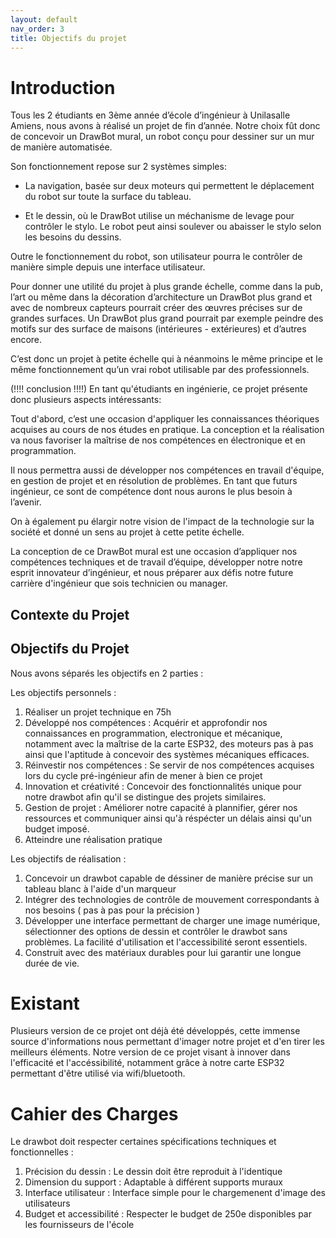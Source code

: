 ```yaml
---
layout: default
nav_order: 3
title: Objectifs du projet
---
```


# Introduction


Tous les 2 étudiants en 3ème année d’école d’ingénieur à Unilasalle Amiens, nous avons à réalisé un projet de fin d’année. Notre choix fût donc de concevoir un DrawBot mural, un robot conçu pour dessiner sur un mur de manière automatisée. 


Son fonctionnement repose sur 2 systèmes simples:

- La navigation, basée sur deux moteurs qui permettent le déplacement du robot sur toute la surface du tableau.

- Et le dessin, où le DrawBot utilise un méchanisme de levage pour contrôler le stylo. Le robot peut ainsi soulever ou abaisser le stylo selon les besoins du dessins.

Outre le fonctionnement du robot, son utilisateur pourra le contrôler de manière simple depuis une interface utilisateur.


Pour donner une utilité du projet à plus grande échelle, comme dans la pub, l’art ou même dans la décoration d’architecture un DrawBot plus grand et avec de nombreux capteurs pourrait créer des œuvres précises sur de grandes surfaces. Un DrawBot plus grand pourrait par exemple peindre des motifs sur des surface de maisons (intérieures - extérieures) et d’autres encore. 

C’est donc un projet à petite échelle qui à néanmoins le même principe et le même fonctionnement qu’un vrai robot utilisable par des professionnels.

(!!!! conclusion !!!!)
En tant qu'étudiants en ingénierie, ce projet présente donc plusieurs aspects intéressants:

Tout d'abord, c’est une occasion d'appliquer les connaissances théoriques acquises au cours de nos études en pratique. La conception et la réalisation va nous favoriser la maîtrise de nos compétences en électronique et en programmation.

Il nous permettra aussi de développer nos compétences en travail d'équipe, en gestion de projet et en résolution de problèmes. En tant que futurs ingénieur, ce sont de compétence dont nous aurons le plus besoin à l’avenir. 

On à également pu élargir notre vision de l'impact de la technologie sur la société et donné un sens au projet à cette petite échelle.

La conception de ce DrawBot mural est une occasion d’appliquer nos compétences techniques et de travail d’équipe, développer notre notre esprit innovateur d’ingénieur, et nous préparer aux défis notre future carrière d'ingénieur que sois technicien ou manager.


## Contexte du Projet



## Objectifs du Projet

Nous avons séparés les objectifs en 2 parties :

Les objectifs personnels :

1. Réaliser un projet technique en 75h
2. Développé nos compétences : Acquérir et approfondir nos connaissances en programmation, electronique et mécanique, notamment avec la maîtrise de la carte ESP32, des moteurs pas à pas ainsi que l'aptitude à concevoir des systèmes mécaniques efficaces.
3. Réinvestir nos compétences : Se servir de nos compétences acquises lors du cycle pré-ingénieur afin de mener à bien ce projet
4. Innovation et créativité : Concevoir des fonctionnalités unique pour notre drawbot afin qu'il se distingue des projets similaires.
5. Gestion de projet : Améliorer notre capacité à plannifier, gérer nos ressources et communiquer ainsi qu'à réspécter un délais ainsi qu'un budget imposé.
6. Atteindre une réalisation pratique 


Les objectifs de réalisation :


1. Concevoir un drawbot capable de déssiner de manière précise sur un tableau blanc à l'aide d'un marqueur
2. Intégrer des technologies de contrôle de mouvement correspondants à nos besoins ( pas à pas pour la précision )
3. Développer une interface permettant de charger une image numérique, sélectionner des options de dessin et contrôler le drawbot sans problèmes. La facilité d'utilisation et l'accessibilité seront essentiels.
4. Construit avec des matériaux durables pour lui garantir une longue durée de vie.



# Existant

Plusieurs version de ce projet ont déjà été développés, cette immense source d'informations nous permettant d'imager notre projet et d'en tirer les meilleurs éléments. 
Notre version de ce projet visant à innover dans l'efficacité et l'accéssibilité, notamment grâce à notre carte ESP32 permettant d'être utilisé via wifi/bluetooth.

# Cahier des Charges

Le drawbot doit respecter certaines spécifications techniques et fonctionnelles :

1. Précision du dessin : Le dessin doit être reproduit à l'identique
2. Dimension du support : Adaptable à différent supports muraux
3. Interface utilisateur : Interface simple pour le chargemenent d'image des utilisateurs
4. Budget et accessibilité : Respecter le budget de 250e disponibles par les fournisseurs de l'école

